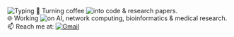 ![Typing](https://readme-typing-svg.herokuapp.com?lines=Hi+there+👋&width=500&height=50)
🚀 Turning coffee ![into](https://img.shields.io/badge/into-red) code & research papers.  
🌐 Working ![on](https://img.shields.io/badge/on-red) AI, network computing, bioinformatics & medical research.  
📫 Reach me at: [![Gmail](https://img.shields.io/badge/Gmail-D14836?style=flat&logo=gmail&logoColor=white)](mailto:sabazare.zrz@gmail.com)




